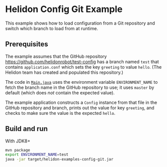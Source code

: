 # Helidon Config Git Example

This example shows how to load configuration from a Git repository
and switch which branch to load from at runtime.

## Prerequisites

The example assumes that the GitHub repository <https://github.com/helidonrobot/test-config>
has a branch named `test` that contains `application.conf` which sets the key
`greeting` to value `hello`. (The Helidon team has created and populated this 
repository.)

The code in [`Main.java`](./src/main/java/io/helidon/config/examples/git/Main.java)
uses the environment variable `ENVIRONMENT_NAME` to fetch the branch name
in the GitHub repository to use; it uses `master` by default (which does _not_ 
contain the expected value).

The example application constructs a `Config` instance from that file in the 
GitHub repository and branch, prints out the value for key `greeting`, and 
checks to make sure the value is the expected `hello`.

## Build and run

With JDK8+
```bash
mvn package
export ENVIRONMENT_NAME=test
java -jar target/helidon-examples-config-git.jar
```
